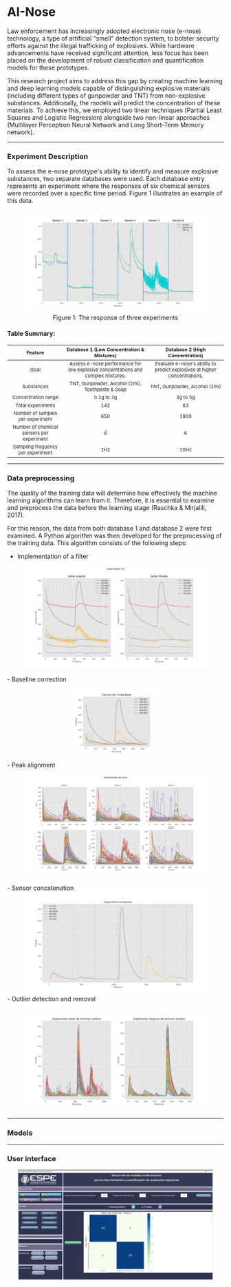 # AI-Nose

Law enforcement has increasingly adopted electronic nose (e-nose) technology, a type of artificial "smell" detection
system, to bolster
security efforts against the illegal trafficking of explosives. While hardware advancements have received significant
attention, less focus has been placed on the development of robust classification and quantification models for these
prototypes.

This research project aims to address this gap by creating machine learning and deep learning models capable of
distinguishing explosive materials (including different types of gunpowder and TNT) from non-explosive substances.
Additionally, the models will predict the concentration of these materials. To achieve this, we
employed two linear techniques (Partial Least Squares and Logistic Regression) alongside two non-linear approaches
(Multilayer Perceptron Neural Network and Long Short-Term Memory network).

---

### Experiment Description

To assess the e-nose prototype's ability to identify and measure explosive substances, two separate databases were used.
Each database entry represents an experiment where the responses of six chemical sensors were recorded over a specific
time period. Figure 1 illustrates an example of this data.

<div style="margin: 0 auto; width: fit-content; text-align: center;">
    <img src="Files\Fig0.svg" style="height:20%;width:90%">
    <figcaption>Figure 1: The response of three experiments</figcaption>
</div>

#### Table Summary:
<table style="font-size: 11px;text-align: center">
<thead>
  <tr>
    <th >Feature</th>
    <th >Database 1 (Low Concentration & Mixtures)</th>
    <th >Database 2 (High Concentration)</th>
  </tr>
</thead>
<tbody>
  <tr>
    <td >Goal</td>
    <td >Assess e-nose performance for low explosive concentrations and complex mixtures.</td>
    <td >Evaluate e-nose's ability to predict explosives at higher concentrations.</td>
  </tr>
  <tr>
    <td >Substances</td>
    <td >TNT, Gunpowder, Alcohol (2ml), Toothpaste & Soap</td>
    <td >TNT, Gunpowder, Alcohol (1ml)</td>
  </tr>
  <tr>
    <td >Concentration range</td>
    <td >0.1g to 3g</td>
    <td >3g to 5g</td>
  </tr>
  <tr>
    <td >Total experiments</td>
    <td >142</td>
    <td >63</td>
  </tr>
  <tr>
    <td >Number of samples per experiment</td>
    <td >650</td>
    <td >1800</td>
  </tr>
  <tr>
    <td >Number of chemical sensors per experiment</td>
    <td >6</td>
    <td >6</td>
  </tr>
  <tr>
    <td >Sampling frequency per experiment</td>
    <td >1Hz</td>
    <td >10Hz</td>
  </tr>
  </tbody>
</table>

---

### Data preprocessing 

The quality of the training data will determine how effectively the machine learning algorithms can learn from it. Therefore, it is essential to examine and preprocess the data before the learning stage (Raschka & Mirjalili, 2017).

For this reason, the data from both database 1 and database 2 were first examined. A Python algorithm was then developed for the preprocessing of the training data. This algorithm consists of the following steps:

- Implementation of a filter
<p align="center">
    <img src="Files\Fig1.svg" style="height:20%;width:90%">
</p>
- Baseline correction
<p align="center">
    <img src="Files\Fig2.svg" style="height:20%;width:40%">
</p>
- Peak alignment
<p align="center">
    <img src="Files\Fig3.svg" style="height:20%;width:90%">
</p>
- Sensor concatenation
<div style="margin: 0 auto; width: fit-content; text-align: center;">
    <img src="Files\Fig4.svg" style="height:20%;width:90%">
</div>
- Outlier detection and removal
<p align="center">
    <img src="Files\Fig5.svg" style="height:20%;width:90%">
</p>

---

### Models

---

### User interface

<div style="margin: 0 auto; width: fit-content; text-align: center;">
    <img src="Files\HMI.png" style="height:20%;width:90%">
</div>
